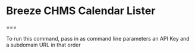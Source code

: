 # Breeze CHMS Calendar Lister
===

To run this command, pass in as command line parameters an API Key and a subdomain URL in that order
